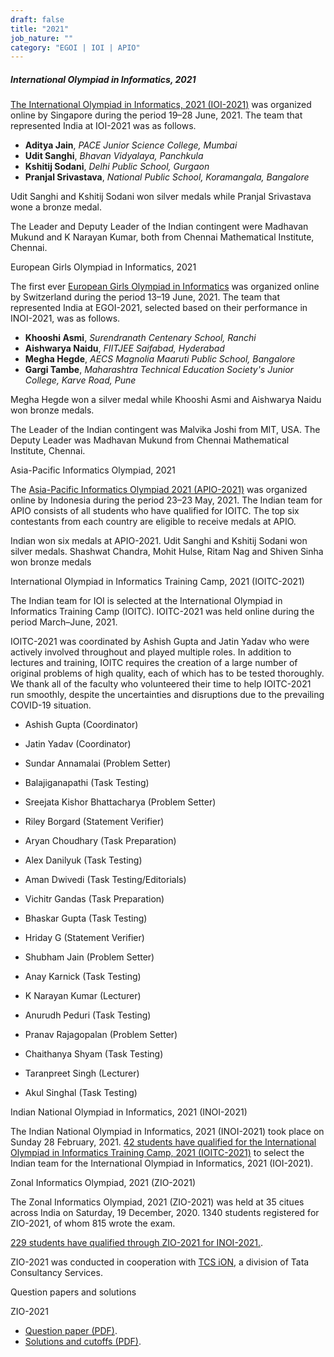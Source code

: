 ```yaml
---
draft: false
title: "2021"
job_nature: ""
category: "EGOI | IOI | APIO"
---
```




#####  International Olympiad in Informatics, 2021

[The International Olympiad in Informatics, 2021 (IOI-2021)](https://ioi2021.sg/) was organized online by Singapore during the period 19–28 June, 2021. The team that represented India at IOI-2021 was as follows.

*   **Aditya Jain**, _PACE Junior Science College, Mumbai_
*   **Udit Sanghi**, _Bhavan Vidyalaya, Panchkula_
*   **Kshitij Sodani**, _Delhi Public School, Gurgaon_
*   **Pranjal Srivastava**, _National Public School, Koramangala, Bangalore_

Udit Sanghi and Kshitij Sodani won silver medals while Pranjal Srivastava wone a bronze medal.

The Leader and Deputy Leader of the Indian contingent were Madhavan Mukund and K Narayan Kumar, both from Chennai Mathematical Institute, Chennai.

European Girls Olympiad in Informatics, 2021

The first ever [European Girls Olympiad in Informatics](https://egoi.ch/) was organized online by Switzerland during the period 13–19 June, 2021. The team that represented India at EGOI-2021, selected based on their performance in INOI-2021, was as follows.

*   **Khooshi Asmi**, _Surendranath Centenary School, Ranchi_
*   **Aishwarya Naidu**, _FIITJEE Saifabad, Hyderabad_
*   **Megha Hegde**, _AECS Magnolia Maaruti Public School, Bangalore_
*   **Gargi Tambe**, _Maharashtra Technical Education Society's Junior College, Karve Road, Pune_

Megha Hegde won a silver medal while Khooshi Asmi and Aishwarya Naidu won bronze medals.

The Leader of the Indian contingent was Malvika Joshi from MIT, USA. The Deputy Leader was Madhavan Mukund from Chennai Mathematical Institute, Chennai.

Asia-Pacific Informatics Olympiad, 2021

The [Asia-Pacific Informatics Olympiad 2021 (APIO-2021)](https://apio2021.id/) was organized online by Indonesia during the period 23–23 May, 2021. The Indian team for APIO consists of all students who have qualified for IOITC. The top six contestants from each country are eligible to receive medals at APIO.

Indian won six medals at APIO-2021. Udit Sanghi and Kshitij Sodani won silver medals. Shashwat Chandra, Mohit Hulse, Ritam Nag and Shiven Sinha won bronze medals

International Olympiad in Informatics Training Camp, 2021 (IOITC-2021)

The Indian team for IOI is selected at the International Olympiad in Informatics Training Camp (IOITC). IOITC-2021 was held online during the period March–June, 2021.

IOITC-2021 was coordinated by Ashish Gupta and Jatin Yadav who were actively involved throughout and played multiple roles. In addition to lectures and training, IOITC requires the creation of a large number of original problems of high quality, each of which has to be tested thoroughly. We thank all of the faculty who volunteered their time to help IOITC-2021 run smoothly, despite the uncertainties and disruptions due to the prevailing COVID-19 situation.

*   Ashish Gupta (Coordinator)
*   Jatin Yadav (Coordinator)

*   Sundar Annamalai (Problem Setter)
*   Balajiganapathi (Task Testing)
*   Sreejata Kishor Bhattacharya (Problem Setter)
*   Riley Borgard (Statement Verifier)
*   Aryan Choudhary (Task Preparation)
*   Alex Danilyuk (Task Testing)
*   Aman Dwivedi (Task Testing/Editorials)
*   Vichitr Gandas (Task Preparation)
*   Bhaskar Gupta (Task Testing)
*   Hriday G (Statement Verifier)
*   Shubham Jain (Problem Setter)
*   Anay Karnick (Task Testing)
*   K Narayan Kumar (Lecturer)
*   Anurudh Peduri (Task Testing)
*   Pranav Rajagopalan (Problem Setter)
*   Chaithanya Shyam (Task Testing)
*   Taranpreet Singh (Lecturer)
*   Akul Singhal (Task Testing)

Indian National Olympiad in Informatics, 2021 (INOI-2021)

The Indian National Olympiad in Informatics, 2021 (INOI-2021) took place on Sunday 28 February, 2021. [42 students have qualified for the International Olympiad in Informatics Training Camp, 2021 (IOITC-2021)](https://www.iarcs.org.in/inoi/2021/inoi2021/results_inoi2021.php) to select the Indian team for the International Olympiad in Informatics, 2021 (IOI-2021).

Zonal Informatics Olympiad, 2021 (ZIO-2021)

The Zonal Informatics Olympiad, 2021 (ZIO-2021) was held at 35 citues across India on Saturday, 19 December, 2020. 1340 students registered for ZIO-2021, of whom 815 wrote the exam.

[229 students have qualified through ZIO-2021 for INOI-2021.](https://www.iarcs.org.in/inoi/2021/zio2021/results_zio2021.php).

ZIO-2021 was conducted in cooperation with [TCS iON](https://www.tcsion.com/), a division of Tata Consultancy Services.

Question papers and solutions

ZIO-2021

*   [Question paper (PDF)](../zio2021/zio2021-question-paper.pdf).
*   [Solutions and cutoffs (PDF)](../zio2021/zio2021-solutions.pdf).